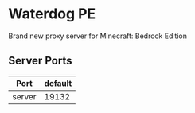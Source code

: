 # Waterdog PE

Brand new proxy server for Minecraft: Bedrock Edition

## Server Ports

| Port     | default |
|----------|---------|
| server   | 19132   |
